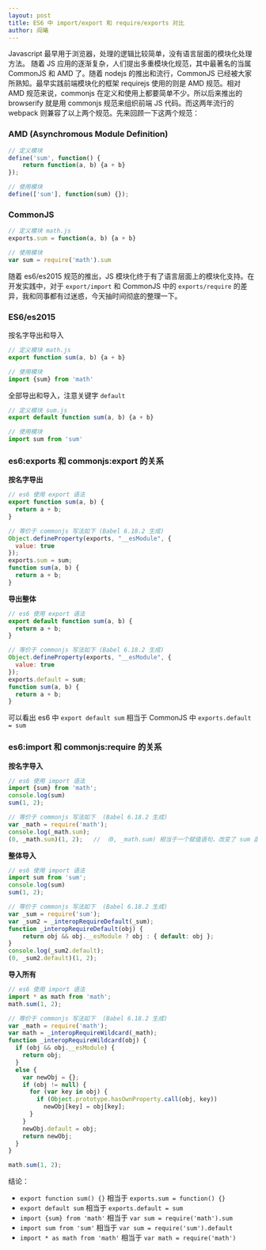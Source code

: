 ```yaml
---
layout: post
title: ES6 中 import/export 和 require/exports 对比 
author: 阎曦
---
```


Javascript 最早用于浏览器，处理的逻辑比较简单，没有语言层面的模块化处理方法。 随着 JS 应用的逐渐复杂，人们提出多重模块化规范，其中最著名的当属 CommonJS 和 AMD 了。随着 nodejs 的推出和流行，CommonJS 已经被大家所熟知。最早实践前端模块化的框架 requirejs 使用的则是 AMD 规范。相对 AMD 规范来说，commonjs 在定义和使用上都要简单不少。所以后来推出的 browserify 就是用 commonjs 规范来组织前端 JS 代码。而这两年流行的 webpack 则兼容了以上两个规范。先来回顾一下这两个规范：

### AMD (Asynchromous Module Definition)

```javascript
// 定义模块
define('sum', function() {
    return function(a, b) {a + b}
});

// 使用模块
define(['sum'], function(sum) {});
```

### CommonJS

```javascript
// 定义模块 math.js
exports.sum = function(a, b) {a + b}

// 使用模块
var sum = require('math').sum
```

随着 es6/es2015 规范的推出，JS 模块化终于有了语言层面上的模块化支持。在开发实践中，对于 `export/import` 和 CommonJS 中的 `exports/require` 的差异，我和同事都有过迷惑，今天抽时间彻底的整理一下。

### ES6/es2015

按名字导出和导入

```javascript
// 定义模块 math.js
export function sum(a, b) {a + b}

// 使用模块
import {sum} from 'math'
```

全部导出和导入，注意关键字 `default`

```javascript
// 定义模块 sum.js
export default function sum(a, b) {a + b}

// 使用模块
import sum from 'sum'
```

### es6:exports 和 commonjs:export 的关系

**按名字导出**

```javascript
// es6 使用 export 语法
export function sum(a, b) {
  return a + b;
}

// 等价于 commonjs 写法如下 (Babel 6.18.2 生成)
Object.defineProperty(exports, "__esModule", {
  value: true
});
exports.sum = sum;
function sum(a, b) {
  return a + b;
}
```

**导出整体**

```javascript
// es6 使用 export 语法
export default function sum(a, b) {
  return a + b;
}

// 等价于 commonjs 写法如下 (Babel 6.18.2 生成)
Object.defineProperty(exports, "__esModule", {
  value: true
});
exports.default = sum;
function sum(a, b) {
  return a + b;
}
```

可以看出 es6 中 `export default sum` 相当于 CommonJS 中 `exports.default = sum`

### es6:import 和 commonjs:require 的关系

**按名字导入**

```javascript
// es6 使用 import 语法
import {sum} from 'math';
console.log(sum)
sum(1, 2);

// 等价于 commonjs 写法如下  (Babel 6.18.2 生成)
var _math = require('math');
console.log(_math.sum);
(0, _math.sum)(1, 2);   // （0, _math.sum) 相当于一个赋值语句，改变了 sum 函数 this 指向
```

**整体导入**

```javascript
// es6 使用 import 语法
import sum from 'sum';
console.log(sum)
sum(1, 2);

// 等价于 commonjs 写法如下  (Babel 6.18.2 生成)
var _sum = require('sum');
var _sum2 = _interopRequireDefault(_sum);
function _interopRequireDefault(obj) {
    return obj && obj.__esModule ? obj : { default: obj }; 
}
console.log(_sum2.default);
(0, _sum2.default)(1, 2);
```

**导入所有**

```javascript
// es6 使用 import 语法
import * as math from 'math';
math.sum(1, 2);

// 等价于 commonjs 写法如下  (Babel 6.18.2 生成)
var _math = require('math');
var math = _interopRequireWildcard(_math);
function _interopRequireWildcard(obj) { 
  if (obj && obj.__esModule) { 
    return obj; 
  } 
  else { 
    var newObj = {}; 
    if (obj != null) { 
      for (var key in obj) { 
        if (Object.prototype.hasOwnProperty.call(obj, key)) 
          newObj[key] = obj[key]; 
      } 
    } 
    newObj.default = obj; 
    return newObj; 
  } 
}

math.sum(1, 2);
```

结论：

* `export function sum() {}` 相当于 `exports.sum = function() {}`
* `export default sum` 相当于 `exports.default = sum`
* `import {sum} from 'math'` 相当于 `var sum = require('math').sum`
* `import sum from 'sum'` 相当于 `var sum = require('sum').default`
* `import * as math from 'math'` 相当于 `var math = require('math')`
